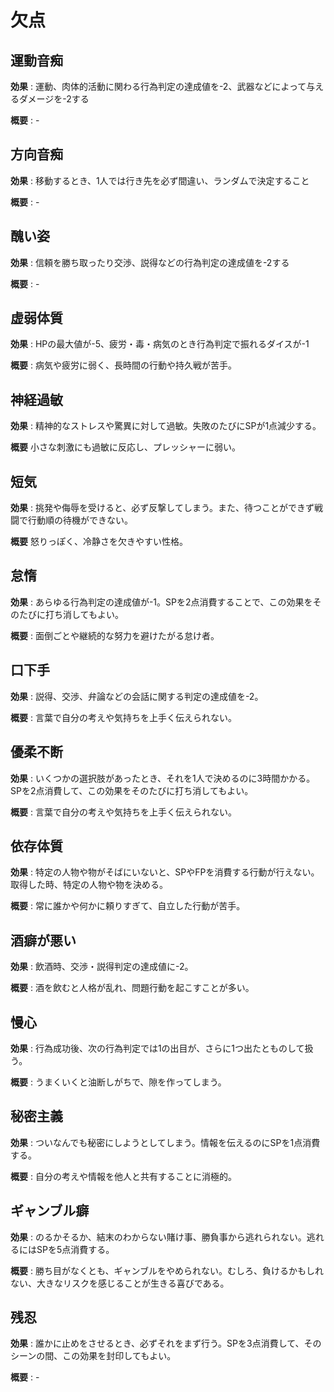 
# 欠点

## 運動音痴
**効果** : 運動、肉体的活動に関わる行為判定の達成値を-2、武器などによって与えるダメージを-2する

**概要** : -

## 方向音痴
**効果** : 移動するとき、1人では行き先を必ず間違い、ランダムで決定すること

**概要** : -

## 醜い姿
**効果** : 信頼を勝ち取ったり交渉、説得などの行為判定の達成値を-2する

**概要** : -

## 虚弱体質
**効果** : HPの最大値が-5、疲労・毒・病気のとき行為判定で振れるダイスが-1

**概要** : 病気や疲労に弱く、長時間の行動や持久戦が苦手。

## 神経過敏
**効果** : 精神的なストレスや驚異に対して過敏。失敗のたびにSPが1点減少する。

**概要** 小さな刺激にも過敏に反応し、プレッシャーに弱い。

## 短気
**効果** : 挑発や侮辱を受けると、必ず反撃してしまう。また、待つことができず戦闘で行動順の待機ができない。

**概要** 怒りっぽく、冷静さを欠きやすい性格。

## 怠惰
**効果** : あらゆる行為判定の達成値が-1。SPを2点消費することで、この効果をそのたびに打ち消してもよい。

**概要** : 面倒ごとや継続的な努力を避けたがる怠け者。

## 口下手
**効果** : 説得、交渉、弁論などの会話に関する判定の達成値を-2。

**概要** : 言葉で自分の考えや気持ちを上手く伝えられない。

## 優柔不断
**効果** : いくつかの選択肢があったとき、それを1人で決めるのに3時間かかる。SPを2点消費して、この効果をそのたびに打ち消してもよい。

**概要** : 言葉で自分の考えや気持ちを上手く伝えられない。

## 依存体質
**効果** : 特定の人物や物がそばにいないと、SPやFPを消費する行動が行えない。取得した時、特定の人物や物を決める。

**概要** : 常に誰かや何かに頼りすぎて、自立した行動が苦手。

## 酒癖が悪い
**効果** : 飲酒時、交渉・説得判定の達成値に-2。

**概要** : 酒を飲むと人格が乱れ、問題行動を起こすことが多い。

## 慢心
**効果** : 行為成功後、次の行為判定では1の出目が、さらに1つ出たとものして扱う。

**概要** : うまくいくと油断しがちで、隙を作ってしまう。

## 秘密主義
**効果** : ついなんでも秘密にしようとしてしまう。情報を伝えるのにSPを1点消費する。

**概要** : 自分の考えや情報を他人と共有することに消極的。

## ギャンブル癖
**効果** : のるかそるか、結末のわからない賭け事、勝負事から逃れられない。逃れるにはSPを5点消費する。

**概要** : 勝ち目がなくとも、ギャンブルをやめられない。むしろ、負けるかもしれない、大きなリスクを感じることが生きる喜びである。

## 残忍
**効果** : 誰かに止めをさせるとき、必ずそれをまず行う。SPを3点消費して、そのシーンの間、この効果を封印してもよい。

**概要** : -